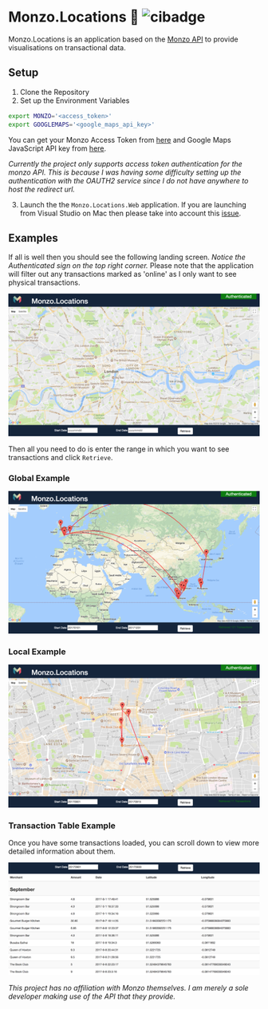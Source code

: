 # Monzo.Locations 🚀 ![cibadge](https://ci.appveyor.com/api/projects/status/2k111gualyuq821n?svg=true)

Monzo.Locations is an application based on the [Monzo API](https://monzo.com/docs/) to provide visualisations on transactional data. 

## Setup 

1. Clone the Repository
2. Set up the Environment Variables

```sh
export MONZO='<access_token>'
export GOOGLEMAPS='<google_maps_api_key>'
```

You can get your Monzo Access Token from [here](https://developers.monzo.com/) and Google Maps JavaScript API key from [here](https://console.developers.google.com).

*Currently the project only supports access token authentication for the monzo API. This is because I was having some difficulty setting up the authentication with the OAUTH2 service since I do not have anywhere to host the redirect url.*

3. Launch the the `Monzo.Locations.Web` application. If you are launching from Visual Studio on Mac then please take into account this [issue](https://www.placona.co.uk/1592/dotnet/osx-pro-tip-for-environment-variables/). 

## Examples
If all is well then you should see the following landing screen. *Notice the Authenticated sign on the top right corner.* Please note that the application will filter out any transactions marked as 'online' as I only want to see physical transactions. 

![Landing](Images/LANDING.png)

Then all you need to do is enter the range in which you want to see transactions and click `Retrieve`.

### Global Example
![GlobalExample](Images/GlobalExample.png)

### Local Example
![LocalExample](Images/LocalExample.png)

### Transaction Table Example
Once you have some transactions loaded, you can scroll down to view more detailed information about them. 

![Transaction Table example](Images/TransactionTable.png)


*This project has no affiliation with Monzo themselves. I am merely a sole developer making use of the API that they provide.*




